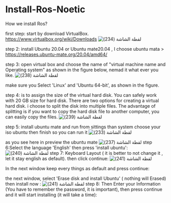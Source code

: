 # Install-Ros-Noetic
How we install Ros?

first step: start by download VirtualBox.
https://www.virtualbox.org/wiki/Downloads
![‏‏لقطة الشاشة (234)](https://github.com/To-Infinity-Reemas/Install-Ros-Noetic/assets/174404991/db349ab8-1dee-474b-a8f1-5f7f3f3ae092)

step 2: install  Ubuntu 20.04 or Ubuntu mate20.04 , I choose ubuntu mata > https://releases.ubuntu-mate.org/20.04/amd64/

step 3: open virtual box and choose the name of "virtual machine name  and  Operating system" as shown in the figure below, nemad it what ever you like.
![‏‏لقطة الشاشة (238)](https://github.com/To-Infinity-Reemas/Install-Ros-Noetic/assets/174404991/587246a5-8bdf-413d-8618-76bff2d4d8fc)

make sure you  Select 'Linux' and 'Ubuntu 64-bit', as shown in the figure.


step 4: is to assign the size of the virtual hard disk. You can safely work with 20 GB size for hard disk. There are two options for creating a virtual hard disk. i choose to split the disk into multiple files. The advantage of splitting is if you want to copy the hard disk file to another computer, you can easily copy the files. 
![‏‏لقطة الشاشة (239)](https://github.com/To-Infinity-Reemas/Install-Ros-Noetic/assets/174404991/dedfb10e-d77d-43ad-9de0-817f3a7592ae)

step 5: install ubuntu mate and run 
from sittings than system choose your iso ubuntu then finish so you can run it
![‏‏لقطة الشاشة (233)](https://github.com/To-Infinity-Reemas/Install-Ros-Noetic/assets/174404991/0be5401a-645c-429a-ba15-514aae67ae7d)

as you see here in preview the ubuntu mate 
![‏‏لقطة الشاشة (237)](https://github.com/To-Infinity-Reemas/Install-Ros-Noetic/assets/174404991/db2b2ae5-00ad-45bb-aeb1-8d1fabbb443a)
step 6:Select the language 'English' then press 'install ubuntu':
![‏‏لقطة الشاشة (240)](https://github.com/To-Infinity-Reemas/Install-Ros-Noetic/assets/174404991/aba9e40c-ce02-4bfc-8115-384e8e12a3af)
step 7:  Keyboard Layout ( it is better to not change it , let it stay english as default). then click continue:
![‏‏لقطة الشاشة (241)](https://github.com/To-Infinity-Reemas/Install-Ros-Noetic/assets/174404991/0000117f-f932-4ad9-a407-7964942fc1b6)

In the next window keep every things as default and press continue:

 the next window, select 'Erase disk and install Ubuntu' ( nothing will Erased) then install now :
![‏‏لقطة الشاشة (241)](https://github.com/To-Infinity-Reemas/Install-Ros-Noetic/assets/174404991/0000117f-f932-4ad9-a407-7964942fc1b6)
step 8:  Then Enter your Information (You have to remember the password, it is important), then press continue and it will start installing (it will take a time):
